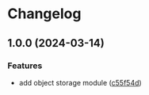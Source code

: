 # Changelog

## 1.0.0 (2024-03-14)


### Features

* add object storage module ([c55f54d](https://github.com/alanclos/terraform-linode-object-storage/commit/c55f54d302d2b6a53962748c10a834bba5e5349a))
